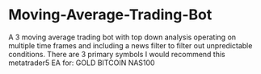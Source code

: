 # Moving-Average-Trading-Bot

A 3 moving average trading bot with top down analysis operating on multiple time frames and including a news filter to filter out unpredictable conditions. There are 3 primary symbols I would recommend this metatrader5 EA for:
GOLD
BITCOIN
NAS100


